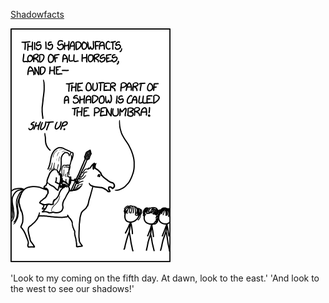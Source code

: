 [Shadowfacts](https://xkcd.com/1272)

![Shadowfacts](./random_comic.png)

'Look to my coming on the fifth day. At dawn, look to the east.' 'And look to the west to see our shadows!'

